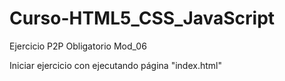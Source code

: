 # Curso-HTML5_CSS_JavaScript
Ejercicio P2P Obligatorio Mod_06

Iniciar ejercicio con ejecutando página "index.html"
